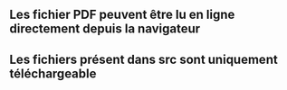 ## Les fichier PDF peuvent être lu en ligne directement depuis la navigateur
## Les fichiers présent dans src sont uniquement téléchargeable
